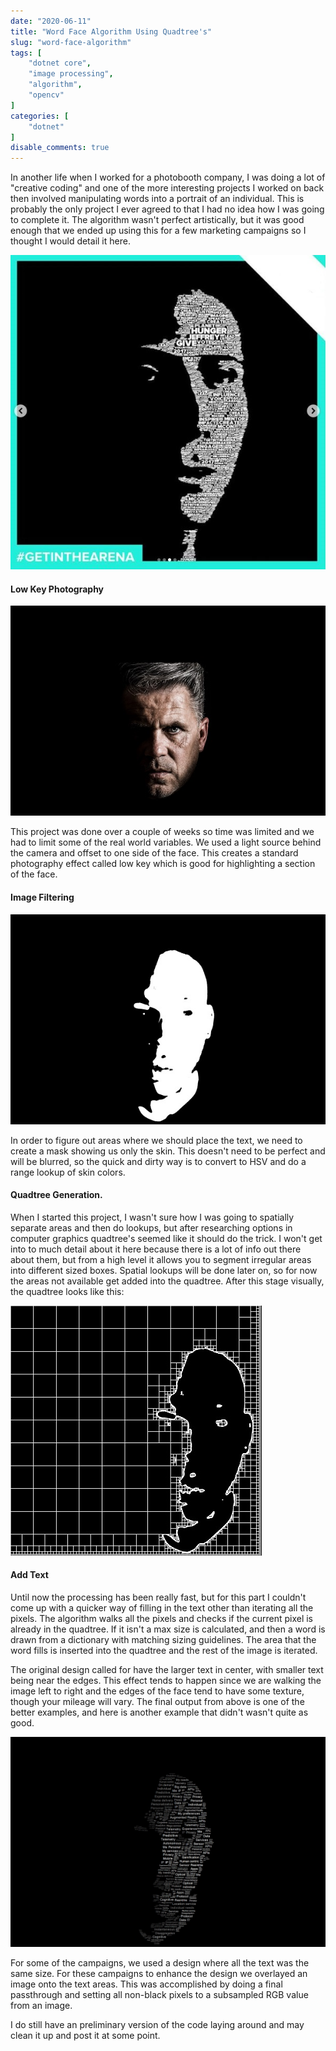 ```yaml
---
date: "2020-06-11"
title: "Word Face Algorithm Using Quadtree's"
slug: "word-face-algorithm"
tags: [
    "dotnet core",
    "image processing",
    "algorithm",
    "opencv"
]
categories: [
    "dotnet"
]
disable_comments: true
---
```



In another life when I worked for a photobooth company, I was doing a lot of "creative coding" and one of the more interesting projects I worked on back then involved manipulating words into a portrait of an individual. This is probably the only project I ever agreed to that I had no idea how I was going to complete it. The algorithm wasn't perfect artistically, but it was good enough that we ended up using this for a few marketing campaigns so I thought I would detail it here.

![Filtered Image](exampleOutput.jpg "Example Output")

#### Low Key Photography

![Low Key Photo](lowkey.jpg "Low Key Photo")

This project was done over a couple of weeks so time was limited and we had to limit some of the real world variables. We used a light source behind the camera and offset to one side of the face. This creates a standard photography effect called low key which is good for highlighting a section of the face.

#### Image Filtering

![Filtered Image](filterImage.jpg "Filtered Image")

In order to figure out areas where we should place the text, we need to create a mask showing us only the skin. This doesn't need to be perfect and will be blurred, so the quick and dirty way is to convert to HSV and do a range lookup of skin colors.

#### Quadtree Generation.

When I started this project, I wasn't sure how I was going to spatially separate areas and then do lookups, but after researching options in computer graphics quadtree's seemed like it should do the trick. I won't get into to much detail about it here because there is a lot of info out there about them, but from a high level it allows you to segment irregular areas into different sized boxes. Spatial lookups will be done later on, so for now the areas not available get added into the quadtree. After this stage visually, the quadtree looks like this:

![Quadtree](quadtree.jpg "Quadtree")

#### Add Text

Until now the processing has been really fast, but for this part I couldn't come up with a quicker way of filling in the text other than iterating all the pixels. The algorithm walks all the pixels and checks if the current pixel is already in the quadtree. If it isn't a max size is calculated, and then a word is drawn from a dictionary with matching sizing guidelines. The area that the word fills is inserted into the quadtree and the rest of the image is iterated.

The original design called for have the larger text in center, with smaller text being near the edges. This effect tends to happen since we are walking the image left to right and the edges of the face tend to have some texture, though your mileage will vary. The final output from above is one of the better examples, and here is another example that didn't wasn't quite as good.

![Example Output](output2.jpg "Example Output")

For some of the campaigns, we used a design where all the text was the same size. For these campaigns to enhance the design we overlayed an image onto the text areas. This was accomplished by doing a final passthrough and setting all non-black pixels to a subsampled RGB value from an image. 

I do still have an preliminary version of the code laying around and may clean it up and post it at some point.


